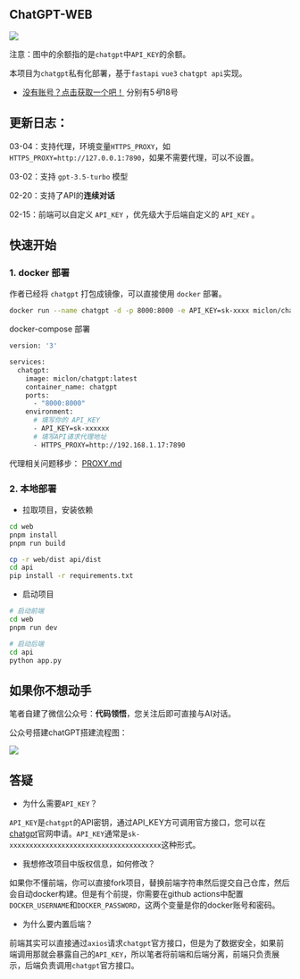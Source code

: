 ## ChatGPT-WEB

![](https://miclon-job.oss-cn-hangzhou.aliyuncs.com/img/20230306213958.png)

注意：图中的余额指的是`chatgpt`中`API_KEY`的余额。

本项目为`chatgpt`私有化部署，基于`fastapi` `vue3` `chatgpt api`实现。



- [没有账号？点击获取一个吧！](https://www.gmailbuying.com/c/qk2od2doc3fejopw76c8) 分别有5$号 18$号

## 更新日志：
03-04：支持代理，环境变量`HTTPS_PROXY`，如`HTTPS_PROXY=http://127.0.0.1:7890`，如果不需要代理，可以不设置。

03-02：支持 `gpt-3.5-turbo` 模型

02-20：支持了API的**连续对话**

02-15：前端可以自定义 `API_KEY` ，优先级大于后端自定义的 `API_KEY` 。


## 快速开始

### 1. docker 部署
作者已经将 `chatgpt` 打包成镜像，可以直接使用 `docker` 部署。

```bash
docker run --name chatgpt -d -p 8000:8000 -e API_KEY=sk-xxxx miclon/chatgpt:latest
```

docker-compose 部署

```bash
version: '3'

services:
  chatgpt:
    image: miclon/chatgpt:latest
    container_name: chatgpt
    ports:
      - "8000:8000"
    environment:
      # 填写你的 API_KEY
      - API_KEY=sk-xxxxxx
      # 填写API请求代理地址
      - HTTPS_PROXY=http://192.168.1.17:7890
```

代理相关问题移步： [PROXY.md](PROXY.md)

### 2. 本地部署

- 拉取项目，安装依赖

```bash
cd web
pnpm install
pnpm run build
```

```bash
cp -r web/dist api/dist
cd api
pip install -r requirements.txt
```

- 启动项目


```bash
# 启动前端
cd web
pnpm run dev
```

```bash
# 启动后端
cd api
python app.py
```

## 如果你不想动手

笔者自建了微信公众号：**代码领悟**，您关注后即可直接与AI对话。

公众号搭建chatGPT搭建流程图：

![](https://miclon-job.oss-cn-hangzhou.aliyuncs.com/img/20230210220109.png)


## 答疑

- 为什么需要`API_KEY`？

`API_KEY`是`chatgpt`的API密钥，通过API_KEY方可调用官方接口，您可以在[chatgpt](https://platform.openai.com/account/api-keys)官网申请。`API_KEY`通常是`sk-xxxxxxxxxxxxxxxxxxxxxxxxxxxxxxxxxxxxxx`这种形式。

- 我想修改项目中版权信息，如何修改？

如果你不懂前端，你可以直接fork项目，替换前端字符串然后提交自己仓库，然后会自动docker构建。但是有个前提，你需要在github actions中配置`DOCKER_USERNAME`和`DOCKER_PASSWORD`，这两个变量是你的docker账号和密码。

- 为什么要内置后端？

前端其实可以直接通过`axios`请求`chatgpt`官方接口，但是为了数据安全，如果前端调用那就会暴露自己的`API_KEY`，所以笔者将前端和后端分离，前端只负责展示，后端负责调用`chatgpt`官方接口。
